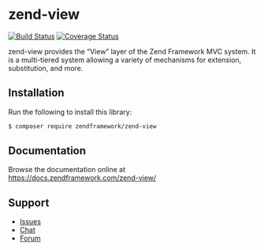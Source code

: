 # zend-view

[![Build Status](https://secure.travis-ci.org/zendframework/zend-view.svg?branch=master)](https://secure.travis-ci.org/zendframework/zend-view)
[![Coverage Status](https://coveralls.io/repos/github/zendframework/zend-view/badge.svg?branch=master)](https://coveralls.io/github/zendframework/zend-view?branch=master)

zend-view provides the “View” layer of the Zend Framework MVC system. It is a
multi-tiered system allowing a variety of mechanisms for extension,
substitution, and more.

## Installation

Run the following to install this library:

```bash
$ composer require zendframework/zend-view
```

## Documentation

Browse the documentation online at https://docs.zendframework.com/zend-view/

## Support

* [Issues](https://github.com/zendframework/zend-view/issues/)
* [Chat](https://zendframework-slack.herokuapp.com/)
* [Forum](https://discourse.zendframework.com/)

